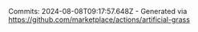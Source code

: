 Commits: 2024-08-08T09:17:57.648Z - Generated via https://github.com/marketplace/actions/artificial-grass
<br>
